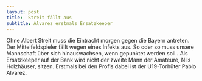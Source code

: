 ```yaml
---
layout: post
title:  Streit fällt aus
subtitle: Alvarez erstmals Ersatzkeeper
---
```


Ohne Albert Streit muss die Eintracht morgen gegen die Bayern antreten. Der Mittelfeldspieler fällt wegen eines Infekts aus. So oder so muss unsere Mannschaft über sich hinauswachsen, wenn gepunktet werden soll...Als Ersatzkeeper auf der Bank wird nicht der zweite Mann der Amateure, Nils Holzhäuser, sitzen. Erstmals bei den Profis dabei ist der U19-Torhüter Pablo Alvarez. 


